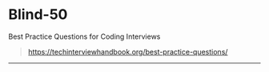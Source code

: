 # Blind-50
Best Practice Questions for Coding Interviews
> https://techinterviewhandbook.org/best-practice-questions/

---
